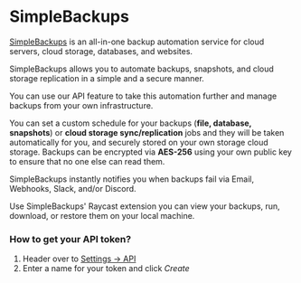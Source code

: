  # SimpleBackups

[SimpleBackups](https://simplebackups.com) is an all-in-one backup automation service for cloud servers, cloud storage, databases, and websites.

SimpleBackups allows you to automate backups, snapshots, and cloud storage replication in a simple and a secure manner. 

You can use our API feature to take this automation further and manage backups from your own infrastructure.

You can set a custom schedule for your backups (**file, database, snapshots**) or **cloud storage sync/replication** jobs and they will be taken automatically for you, and securely stored on your own storage cloud storage. Backups can be encrypted via **AES-256** using your own public key to ensure that no one else can read them.

SimpleBackups instantly notifies you when backups fail via Email, Webhooks, Slack, and/or Discord.

Use SimpleBackups' Raycast extension you can view your backups, run, download, or restore them on your local machine.

### How to get your API token?

1. Header over to [Settings -> API](https://my.simplebackups.com/settings#/api)
2. Enter a name for your token and click _Create_
